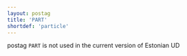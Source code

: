 ```yaml
---
layout: postag
title: 'PART'
shortdef: 'particle'
---
```

postag <code>PART</code> is not used in the current version of Estonian UD

<!-- Interlanguage links updated Út zář 29 20:31:29 CEST 2020 -->
